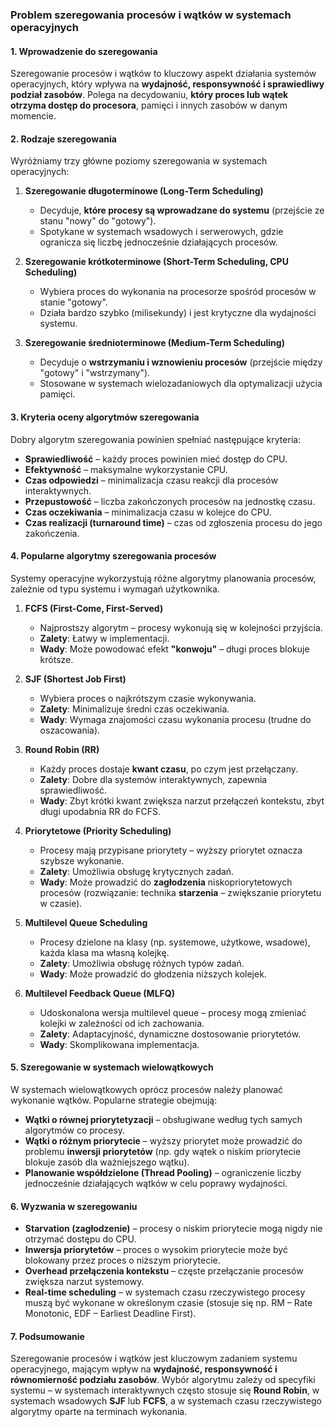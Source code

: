 ### **Problem szeregowania procesów i wątków w systemach operacyjnych**  

#### **1. Wprowadzenie do szeregowania**  
Szeregowanie procesów i wątków to kluczowy aspekt działania systemów operacyjnych, który wpływa na **wydajność, responsywność i sprawiedliwy podział zasobów**. Polega na decydowaniu, **który proces lub wątek otrzyma dostęp do procesora**, pamięci i innych zasobów w danym momencie.  

#### **2. Rodzaje szeregowania**  
Wyróżniamy trzy główne poziomy szeregowania w systemach operacyjnych:  

1. **Szeregowanie długoterminowe (Long-Term Scheduling)**  
   - Decyduje, **które procesy są wprowadzane do systemu** (przejście ze stanu "nowy" do "gotowy").  
   - Spotykane w systemach wsadowych i serwerowych, gdzie ogranicza się liczbę jednocześnie działających procesów.  

2. **Szeregowanie krótkoterminowe (Short-Term Scheduling, CPU Scheduling)**  
   - Wybiera proces do wykonania na procesorze spośród procesów w stanie "gotowy".  
   - Działa bardzo szybko (milisekundy) i jest krytyczne dla wydajności systemu.  

3. **Szeregowanie średnioterminowe (Medium-Term Scheduling)**  
   - Decyduje o **wstrzymaniu i wznowieniu procesów** (przejście między "gotowy" i "wstrzymany").  
   - Stosowane w systemach wielozadaniowych dla optymalizacji użycia pamięci.  

#### **3. Kryteria oceny algorytmów szeregowania**  
Dobry algorytm szeregowania powinien spełniać następujące kryteria:  
- **Sprawiedliwość** – każdy proces powinien mieć dostęp do CPU.  
- **Efektywność** – maksymalne wykorzystanie CPU.  
- **Czas odpowiedzi** – minimalizacja czasu reakcji dla procesów interaktywnych.  
- **Przepustowość** – liczba zakończonych procesów na jednostkę czasu.  
- **Czas oczekiwania** – minimalizacja czasu w kolejce do CPU.  
- **Czas realizacji (turnaround time)** – czas od zgłoszenia procesu do jego zakończenia.  

#### **4. Popularne algorytmy szeregowania procesów**  
Systemy operacyjne wykorzystują różne algorytmy planowania procesów, zależnie od typu systemu i wymagań użytkownika.  

1. **FCFS (First-Come, First-Served)**  
   - Najprostszy algorytm – procesy wykonują się w kolejności przyjścia.  
   - **Zalety**: Łatwy w implementacji.  
   - **Wady**: Może powodować efekt **"konwoju"** – długi proces blokuje krótsze.  

2. **SJF (Shortest Job First)**  
   - Wybiera proces o najkrótszym czasie wykonywania.  
   - **Zalety**: Minimalizuje średni czas oczekiwania.  
   - **Wady**: Wymaga znajomości czasu wykonania procesu (trudne do oszacowania).  

3. **Round Robin (RR)**  
   - Każdy proces dostaje **kwant czasu**, po czym jest przełączany.  
   - **Zalety**: Dobre dla systemów interaktywnych, zapewnia sprawiedliwość.  
   - **Wady**: Zbyt krótki kwant zwiększa narzut przełączeń kontekstu, zbyt długi upodabnia RR do FCFS.  

4. **Priorytetowe (Priority Scheduling)**  
   - Procesy mają przypisane priorytety – wyższy priorytet oznacza szybsze wykonanie.  
   - **Zalety**: Umożliwia obsługę krytycznych zadań.  
   - **Wady**: Może prowadzić do **zagłodzenia** niskopriorytetowych procesów (rozwiązanie: technika **starzenia** – zwiększanie priorytetu w czasie).  

5. **Multilevel Queue Scheduling**  
   - Procesy dzielone na klasy (np. systemowe, użytkowe, wsadowe), każda klasa ma własną kolejkę.  
   - **Zalety**: Umożliwia obsługę różnych typów zadań.  
   - **Wady**: Może prowadzić do głodzenia niższych kolejek.  

6. **Multilevel Feedback Queue (MLFQ)**  
   - Udoskonalona wersja multilevel queue – procesy mogą zmieniać kolejki w zależności od ich zachowania.  
   - **Zalety**: Adaptacyjność, dynamiczne dostosowanie priorytetów.  
   - **Wady**: Skomplikowana implementacja.  

#### **5. Szeregowanie w systemach wielowątkowych**  
W systemach wielowątkowych oprócz procesów należy planować wykonanie wątków. Popularne strategie obejmują:  
- **Wątki o równej priorytetyzacji** – obsługiwane według tych samych algorytmów co procesy.  
- **Wątki o różnym priorytecie** – wyższy priorytet może prowadzić do problemu **inwersji priorytetów** (np. gdy wątek o niskim priorytecie blokuje zasób dla ważniejszego wątku).  
- **Planowanie współdzielone (Thread Pooling)** – ograniczenie liczby jednocześnie działających wątków w celu poprawy wydajności.  

#### **6. Wyzwania w szeregowaniu**  
- **Starvation (zagłodzenie)** – procesy o niskim priorytecie mogą nigdy nie otrzymać dostępu do CPU.  
- **Inwersja priorytetów** – proces o wysokim priorytecie może być blokowany przez proces o niższym priorytecie.  
- **Overhead przełączenia kontekstu** – częste przełączanie procesów zwiększa narzut systemowy.  
- **Real-time scheduling** – w systemach czasu rzeczywistego procesy muszą być wykonane w określonym czasie (stosuje się np. RM – Rate Monotonic, EDF – Earliest Deadline First).  

#### **7. Podsumowanie**  
Szeregowanie procesów i wątków jest kluczowym zadaniem systemu operacyjnego, mającym wpływ na **wydajność, responsywność i równomierność podziału zasobów**. Wybór algorytmu zależy od specyfiki systemu – w systemach interaktywnych często stosuje się **Round Robin**, w systemach wsadowych **SJF** lub **FCFS**, a w systemach czasu rzeczywistego algorytmy oparte na terminach wykonania.